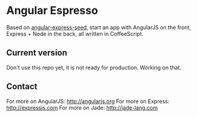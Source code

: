 # Angular Espresso

Based on [angular-express-seed](https://github.com/btford/angular-express-seed), start an app with AngularJS on the front, Express + Node in the back, all written in CoffeeScript.

## Current version

Don't use this repo yet, it is not ready for production. Working on that.

## Contact

For more on AngularJS: http://angularjs.org
For more on Express: http://expressjs.com
For more on Jade: http://jade-lang.com